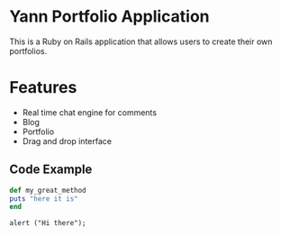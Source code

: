 # Yann Portfolio Application 

This is a Ruby on Rails application that allows users to create their own portfolios.

# Features

- Real time chat engine for comments 
- Blog 
- Portfolio
- Drag and drop interface 

## Code Example 

```Ruby 
def my_great_method
puts "here it is"
end
```

```javacript
alert ("Hi there");
```



